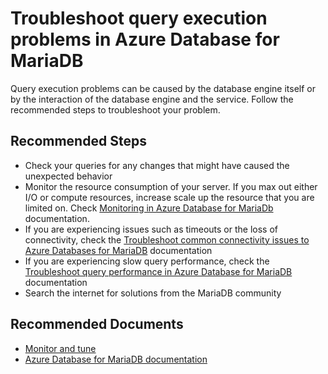 <properties
    pageTitle="Troubleshoot query execution problems in Azure Database for MariaDB"
    description="Troubleshoot query execution problems in Azure Database for MariaDB"
    service="microsoft.dbformariadb"
    resource="servers"
    authors="sunilagarwal"
    ms.author="sunila"
    displayOrder="110"
    selfHelpType="generic"
    supportTopicIds="32640157"
    resourceTags="servers, databases"
    productPesIds="16617"
    cloudEnvironments="public, Fairfax"
    articleId="774289b1-c59b-4777-ac81-03f275afa4ff"
/>

# Troubleshoot query execution problems in Azure Database for MariaDB

Query execution problems can be caused by the database engine itself or by the interaction of the database engine and the service. Follow the recommended steps to troubleshoot your problem.

## **Recommended Steps**

* Check your queries for any changes that might have caused the unexpected behavior
* Monitor the resource consumption of your server. If you max out either I/O or compute resources, increase scale up the resource that you are limited on.  Check  [Monitoring in Azure Database for MariaDb](https://docs.microsoft.com/azure/mariadb/concepts-monitoring) documentation.
* If you are experiencing issues such as timeouts or the loss of connectivity, check the [Troubleshoot common connectivity issues to Azure Databases for MariaDB](https://docs.microsoft.com/azure/mariadb/howto-troubleshoot-common-connection-issues) documentation
* If you are experiencing slow query performance, check the [Troubleshoot query performance in Azure Database for MariaDB](https://docs.microsoft.com/azure/mariadb/howto-troubleshoot-query-performance) documentation
* Search the internet for solutions from the MariaDB community

## **Recommended Documents**

* [Monitor and tune](https://docs.microsoft.com/azure/mariadb/concepts-monitoring/)<br>
* [Azure Database for MariaDB documentation](https://docs.microsoft.com/azure/mariadb/)
